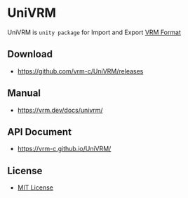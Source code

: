 # UniVRM

UniVRM is `unity package` for Import and Export [VRM Format](https://vrm.dev/vrm_about/) 

## Download

* https://github.com/vrm-c/UniVRM/releases

## Manual

* https://vrm.dev/docs/univrm/

## API Document

* https://vrm-c.github.io/UniVRM/

## License

* [MIT License](./LICENSE.txt)
